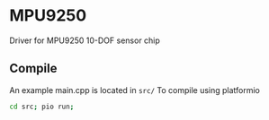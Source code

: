 # MPU9250
Driver for MPU9250 10-DOF sensor chip

## Compile
An example main.cpp is located in `src/`
To compile using platformio
~~~bash
cd src; pio run;
~~~
